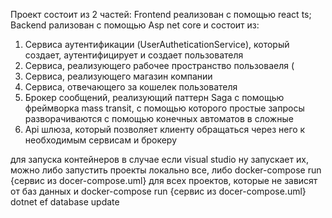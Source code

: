 Проект  состоит из 2 частей:
Frontend реализован с помощью react ts;
Backend рализован с помощью Asp net core и состоит из:
1) Сервиса аутентификации (UserAutheticationService), который создает, аутентифицирует и создает пользователя
2) Сервиса, реализующего рабочее пространство пользоваеля (
3) Сервиса, реализующего магазин компании
4) Сервиса, отвечающего за кошелек пользователя
5) Брокер сообщений, реализующий паттерн Saga с помощью фреймворка mass transit, с помощью которого простые запросы разворачиваются с помощью конечных автоматов в сложные
6) Api шлюза, который позволяет клиенту обращаться через него к необходимым сервисам и брокеру

для запуска контейнеров в случае если visual studio ну запускает их, можно либо запустить проекты локально все,
либо docker-compose run {сервис из docer-compose.uml} для всех проектов, которые не зависят от баз данных и  docker-compose run {сервис из docer-compose.uml}  dotnet ef database update